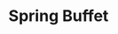 ---
layout: place
title: "Spring Buffet"
permalink: /new-york/ithaca/spring-buffet.html
stateAbbr: NY
stateName: New York
cityName: Ithaca
seo:
  name: "Spring Buffet"
  type: Restaurant
  links: null
description: "Looking for sushi in Ithaca, New York? Check out Spring Buffet for a delightful Japanese dining experience. Enjoy a variety of sushi and other dishes in a we..."
place_id: ChIJd5TQDg6B0IkRtBMqZ4QOWyo
photos:
  - name: >-
      places/ChIJd5TQDg6B0IkRtBMqZ4QOWyo/photos/AeeoHcL6OAUS_2JJWtmGXobrtapmfrg8KaJydDEVeadBKG-ja3apONtSMrHGnyTgFRrLEuCyXm_j57p0gnGNz5bI3Qco4HBxf3pL2LK97W8fkNxlcIIi3_tlG2t-fGiUuS2nzhcBmSC7QgdR-8LagjLYRedPYdAvQ5GP4qlyrncytI9bBfv0XPiMYVbVDBwsJIN5UVIfZWO-fBbI7VUlPxG2Q9Bf9M58Gwv_B-M4Y_gA7itkp6wGvynUgr8bteEWC600IW36p-H1MZyQ8NQKOp7ar7S_fFmmGkLtCYB61fG_rYNlD0bMZvaEVO5gn1Cq27IkH0R25171F4WlqZvn2CPWaEZxp8xMpsC_DoL2L5YllwTyAp5i9B8AdbUvDxBs7PPL8j0GCE6zEL3tG1A6dZhKhVR_FJQyTfrZMMBo1sxhMqaKrVwW2_HwXZCCtFo3dP5Y
    widthPx: 4064
    heightPx: 3056
    authorAttributions:
      - displayName: Jesse Bush
        uri: https://maps.google.com/maps/contrib/116589192142377225227
        photoUri: >-
          https://lh3.googleusercontent.com/a-/ALV-UjVWSs9m2HQiWFtDTDGVb7_SEV4mXID6-aN7LXkK3p9JhzAtBJkMdQ=s100-p-k-no-mo
    flagContentUri: >-
      https://www.google.com/local/imagery/report/?cb_client=maps_api_places.places_api&image_key=!1e10!2sCIABIhADycKzCRwc5mfWJJYAAfBU&hl=en-US
    googleMapsUri: >-
      https://www.google.com/maps/place//data=!3m4!1e2!3m2!1sCIABIhADycKzCRwc5mfWJJYAAfBU!2e10!4m2!3m1!1s0x89d0810e0ed09477:0x2a5b0e84672a13b4
  - name: >-
      places/ChIJd5TQDg6B0IkRtBMqZ4QOWyo/photos/AeeoHcLeuGasU9aYi3KHGvVOlLPp_fAEC4H0O9U_Ly1qGRlPs1plxX_JwBswwQoASXynOnRHsBJwLEQuBECZjcMRxCUehRuXpofoWKvTIybJJLDs1DO74JwQKK7E9eZ3go7J9zcQcyIMOM7bkhwBO1FEYmvLJw-5VrVws3kJplSw1nW1au6bXD74YbBG3MAKanF1DTHZB2CL_Gq2_y2rmLH6aTzMPfgzK2W1EoyLDc-ONOPl3VYwrRxPqyQ0mpDQOUaM7oxyVYpieaSgRprN9IidMWmyIgWhL2dzTWDpjpAlafFmaBot4uhGtpVArcBFE2PYY96OZhOiQFmvXCviZSdHWzohW4L4oFuw4deGz2O3n8C8bzgn99HWwocgl-3hP49bO5rj1ftKvPUuK_1bwBsMYBQGW0Xhu8BE9NBfdGJr0NpVQZLYpzSc44ySr9e8og
    widthPx: 4064
    heightPx: 3056
    authorAttributions:
      - displayName: Jesse Bush
        uri: https://maps.google.com/maps/contrib/116589192142377225227
        photoUri: >-
          https://lh3.googleusercontent.com/a-/ALV-UjVWSs9m2HQiWFtDTDGVb7_SEV4mXID6-aN7LXkK3p9JhzAtBJkMdQ=s100-p-k-no-mo
    flagContentUri: >-
      https://www.google.com/local/imagery/report/?cb_client=maps_api_places.places_api&image_key=!1e10!2sCIABIhADyc5UghZaK2fWI_QABPZX&hl=en-US
    googleMapsUri: >-
      https://www.google.com/maps/place//data=!3m4!1e2!3m2!1sCIABIhADyc5UghZaK2fWI_QABPZX!2e10!4m2!3m1!1s0x89d0810e0ed09477:0x2a5b0e84672a13b4
  - name: >-
      places/ChIJd5TQDg6B0IkRtBMqZ4QOWyo/photos/AeeoHcKt4gJUhfIBitQ_weYRHNJj0okkz89TuS-djojBQe2NhoCDA_CDJGQye6KxVeAaTKiotVaGEWRuS3cX9vZPmcmYoyQ73sduANwDl9KnuIaehYIA2WsMgnpA7eP5uWpjPQVjrJtXM8nXZi9Xc1gd9qS4zgp1zRVwTiI1Q1RDzQC62KdzLCOZy3FAMl4f4gDfRPGXx_7C6cWFTDdeXowu7jIYshIQU-GVShHGUhIUyrTEfazd6lGW64np_Ks1GebMN5h2E6MLAX79uyB-TXKVPGiOzDvL2GBhgN7SvhY8kwdZ2FO0hhSPqJmKo-9x4Nv_rrlk1DzmaF6sFFLxqPEvMbYF-34WYbmtXeoLIUFmJ24JREApwylayqctnDRa5uJQKl9hIZBiHXXamnKESL2OWzj9RazXHKyVjzJuPjglL6OLTj4
    widthPx: 4032
    heightPx: 3024
    authorAttributions:
      - displayName: Q C
        uri: https://maps.google.com/maps/contrib/116361484272421260671
        photoUri: >-
          https://lh3.googleusercontent.com/a-/ALV-UjULJsba1kVNUdfP1dNgAqeou4RMOQ2vGrDNUFSCmPQ5Y6KPoCiKDA=s100-p-k-no-mo
    flagContentUri: >-
      https://www.google.com/local/imagery/report/?cb_client=maps_api_places.places_api&image_key=!1e10!2sCIHM0ogKEICAgICEgfrRqwE&hl=en-US
    googleMapsUri: >-
      https://www.google.com/maps/place//data=!3m4!1e2!3m2!1sCIHM0ogKEICAgICEgfrRqwE!2e10!4m2!3m1!1s0x89d0810e0ed09477:0x2a5b0e84672a13b4
  - name: >-
      places/ChIJd5TQDg6B0IkRtBMqZ4QOWyo/photos/AeeoHcIQLttqy7PYr7NSD_aivD2BnVrMQPL5XpCg7VK5cc3GZYoiWiQMvN04EzUS7AEJPPl6JGDYFHtXo9rfZAaH_LDKTQMercMNNSonZ6WtZqn37rR-SipDklk1RCp2GXpf0bAEKNkKn8fUE4UCTtvVHV5vVQvE6p2sOl85aK0CbVEe1Dow83sVisFQkK2yfoUN0Mpbn67rHIEzjrst1nUL4I8PiFjc0mEt3l9nJl7PYpOt0kaKLhaZnVJHPHtJ43I1PA0Ikr6D0h6YXk0yG4N-5zUwbNmgG_P0KgnaC-E8Wc7lZ_xgM_lkRWnL_PEIAsqXkULDhgXYZuTeu1A2JWCjug-h1NwvM4RA6TxFwHtlusl8cbyIlI7SyOw_WktzPDRsyasNduiuuonQQG-P0oQaMnP33k3zr4wISoA_AaGoAhk
    widthPx: 3024
    heightPx: 4032
    authorAttributions:
      - displayName: Alyssa
        uri: https://maps.google.com/maps/contrib/113243105664440670005
        photoUri: >-
          https://lh3.googleusercontent.com/a/ACg8ocKs4kLVaBpuvbvGsHx2pFlmmVLjfHrKtyBZaMzFtuS3JISZgw=s100-p-k-no-mo
    flagContentUri: >-
      https://www.google.com/local/imagery/report/?cb_client=maps_api_places.places_api&image_key=!1e10!2sCIHM0ogKEICAgIC3goy0RQ&hl=en-US
    googleMapsUri: >-
      https://www.google.com/maps/place//data=!3m4!1e2!3m2!1sCIHM0ogKEICAgIC3goy0RQ!2e10!4m2!3m1!1s0x89d0810e0ed09477:0x2a5b0e84672a13b4
  - name: >-
      places/ChIJd5TQDg6B0IkRtBMqZ4QOWyo/photos/AeeoHcL2IUugEfGbF_TZv4ukW54_IRNJinV_f36EnM9OSNSybo7GPV3Xl5puu7GS1vcIxvwMuMNyQoQf_gRyW2LX05GBsoGTE1wmv4ym7jUejvEqsePPe8RaCYvHj28eRhxQiAd4dLXKwzkU9nd-llQ4zVY3iThbtgUhJAw_nSaie_Z00wf1TrWDeqz1wI7Oxm8QuBT29ts88Cbp5GZVUqMsGIAeQM8EPDRe9Ey2fzOH1tTBJ_W4_YbG9IVe4LB78U-6yYeJFqFuJyZgsnydL5tbms9IpbvL0js-pj3uthwA0i4JyoI8qZ-rEhoUyKZYiaw_H0jSpLRIB5XkRXJabRjpPALf3BDOY181hEFmdKvulXE8lkKBLwOB5DR5m4XqT2oNgN9nW-4zYvs6ACQT-pdC-8e8jqXT65Uz30QyBS2RZhVCRQ
    widthPx: 3000
    heightPx: 4000
    authorAttributions:
      - displayName: John Torma
        uri: https://maps.google.com/maps/contrib/114011303011101897005
        photoUri: >-
          https://lh3.googleusercontent.com/a-/ALV-UjUdNgYELN3NL1Gg0sT6FC7R7Hfhrut-YWA6hXJ1QlElhcrLsHYHeQ=s100-p-k-no-mo
    flagContentUri: >-
      https://www.google.com/local/imagery/report/?cb_client=maps_api_places.places_api&image_key=!1e10!2sCIHM0ogKEICAgICB3IDoQA&hl=en-US
    googleMapsUri: >-
      https://www.google.com/maps/place//data=!3m4!1e2!3m2!1sCIHM0ogKEICAgICB3IDoQA!2e10!4m2!3m1!1s0x89d0810e0ed09477:0x2a5b0e84672a13b4
  - name: >-
      places/ChIJd5TQDg6B0IkRtBMqZ4QOWyo/photos/AeeoHcL4SUm0KwDq58pkVLrQXHQXqqBAA5zbb48uY9ZfCc19GUVyFvO48OzHnvcs8VROjo07W5DI8mEazgiV3Q72GrxbCmGPDq1S_-2zqIqCUlO8xsCAzppRy6JmV711K99xTH0iwEwSXAmILz1sToh509E3kwWTEY52y4OR3L0O4tfo5m-jnPW2T-r_YVeUwZOIVF89ZmUpLwruYO4IjA78AWCs5-eLDlOt5EUzhwERy560CGELmBOM8zbhxUmroh_2HLJDFNGv8OdAmR_zXHotg-8IgsLuvZbSGmsVt3QsAxr3YkjipLUsnY_nYh0lDJRyfPWc9rdFdF2j2jk10hQdWa9MSmPYmUcv_zrKbFn1N5JdrFGtnQaspO-_BkCp8OjwfE9NZSlJ3uQ6Z_PmaW07WcLlrf89qPBgeW3IQZg692i_jA
    widthPx: 4032
    heightPx: 2268
    authorAttributions:
      - displayName: Jesse Bush
        uri: https://maps.google.com/maps/contrib/116589192142377225227
        photoUri: >-
          https://lh3.googleusercontent.com/a-/ALV-UjVWSs9m2HQiWFtDTDGVb7_SEV4mXID6-aN7LXkK3p9JhzAtBJkMdQ=s100-p-k-no-mo
    flagContentUri: >-
      https://www.google.com/local/imagery/report/?cb_client=maps_api_places.places_api&image_key=!1e10!2sCIHM0ogKEICAgICR0MHFMw&hl=en-US
    googleMapsUri: >-
      https://www.google.com/maps/place//data=!3m4!1e2!3m2!1sCIHM0ogKEICAgICR0MHFMw!2e10!4m2!3m1!1s0x89d0810e0ed09477:0x2a5b0e84672a13b4
  - name: >-
      places/ChIJd5TQDg6B0IkRtBMqZ4QOWyo/photos/AeeoHcJnm7a_Li-IEwjC0ftbomPoH_WxOmzv-wwavruhDMSF64_WIOvuLnjZfr7G7Y5CF29-vAwXwAjB-TxM-tqc2yd7WneJZzFuQBjId6ZS7XytZYVmCh1uyPkY0UdIF9vDpXeeH6Ta1fRqv9YLTGEu7JPKn-aJC0wz5DAD7zU6TDnGen_48JB7Rrs1jPdP2rdVwxkE_hkeblFOm4Dnx1w6JfGjcJ_loz4BemkEIV2qVTW03GT8oxc6AaPpxGY7Xj8wULMlfDotmC6aVMd2gkk7c75ZpqOiDLIp2l1j9SzucyTBDci6dTspbXzEbKMpwWx_Bm43GwAt5RQ_CBeVvMIVfsq3Drf3oAkX1F2DjGB6fBmeJ7BweJjTKWSFZD-Jf1_HBk45ofOjabtCtlA81bAK0Ugg_InExnThA0CaDcvA27nOI-jQ
    widthPx: 2880
    heightPx: 2160
    authorAttributions:
      - displayName: Ivaylo Kudinov
        uri: https://maps.google.com/maps/contrib/101236092263469538545
        photoUri: >-
          https://lh3.googleusercontent.com/a-/ALV-UjU_hmVR4HpNJU-94zQfvRVoTQD5EyJ2Nu2zuhlfhepJfAyxEw1o=s100-p-k-no-mo
    flagContentUri: >-
      https://www.google.com/local/imagery/report/?cb_client=maps_api_places.places_api&image_key=!1e10!2sCIHM0ogKEICAgICknYWonwE&hl=en-US
    googleMapsUri: >-
      https://www.google.com/maps/place//data=!3m4!1e2!3m2!1sCIHM0ogKEICAgICknYWonwE!2e10!4m2!3m1!1s0x89d0810e0ed09477:0x2a5b0e84672a13b4
  - name: >-
      places/ChIJd5TQDg6B0IkRtBMqZ4QOWyo/photos/AeeoHcJFLwxgmssvj0dyLNgVC5eJNnpME9wUNREt8eAiWLzewSsHNas3tqlJJI3DjBYd1OZVyXxmBI-K1iN1_RLUFi7nMgzcdJKjp7dzX73Lu-Wo85rKLHGu7A1ih__yS6nZvrm_1WN9bp-vIScHz9D7xtmGXld5uH0qEmNEFFl2YBt-qcnqileuTanxzm57p5-j1dZlqbENw3oVc3vKSPsQoYlZ17VwBxRG2lEt6qj2aAeExWnHF972QwsqAr53ExAjTsDmIPT0D_pGcwGhcjzZF_778SZwJW5Xi5Q7iAAOHQXYg4rMoWf841yKTBwWn1x86zaKbsNEkeBeK6r5KpjzwdTjlwwEjGhQXeB07LQ2bD_VQKk8xW-FxVzvEa1iTzHHzx4W-sb_kZ3MaDmakEkQdB8K9nSTVky67vUlBvMcrx-xe7Mb
    widthPx: 2448
    heightPx: 3264
    authorAttributions:
      - displayName: Career Killer Audits
        uri: https://maps.google.com/maps/contrib/108132168307235186700
        photoUri: >-
          https://lh3.googleusercontent.com/a/ACg8ocKYGAaM61WREPYL_3GmJ-i-zuxSIDNPZQlHZ64COPOqiCq6lw=s100-p-k-no-mo
    flagContentUri: >-
      https://www.google.com/local/imagery/report/?cb_client=maps_api_places.places_api&image_key=!1e10!2sCIHM0ogKEICAgID8jcPLzQE&hl=en-US
    googleMapsUri: >-
      https://www.google.com/maps/place//data=!3m4!1e2!3m2!1sCIHM0ogKEICAgID8jcPLzQE!2e10!4m2!3m1!1s0x89d0810e0ed09477:0x2a5b0e84672a13b4
  - name: >-
      places/ChIJd5TQDg6B0IkRtBMqZ4QOWyo/photos/AeeoHcJufGk2r0IgwpDoKtihiKIhoMhHk8j3gS5xOzZk9wC5qCCIsnReqR9tfx4x7m2Px61fgVOTYcowZ7XnxzOWwyjS8zIDy7q_AyM6vJK9QRT5RaI8jy7X6Yodg5EnoQxMEkTOYSzhuTq4-Bi2hHaPkBS2NYleyvs0yqJWoyYBtU2hltJ10b0aPvIgjclCGYgz36OGFYKuYdkQg5PwzEVwmBBcJyTHmxGcr9Jfn0VjQ8wu5y4Z8EkmD8iuVwxJnZqq6lcyPKaLbyZZ2wREth3OU2jm2skiR-hjAaUvrxcJGuhY2yqO2plteyglqhZy1g_A9zm0beQZDtAPvFw3MseCI9UOKknAkeCHEz0NAIH9QRvbuXekQpofYCoKsRcyeGNLFULt2xu0BhgIDdF1txfZ2B1-ywPqzfLC7ydlDrPvsuOWPJc
    widthPx: 3120
    heightPx: 4160
    authorAttributions:
      - displayName: Yozelin Feliziana R Caztillo
        uri: https://maps.google.com/maps/contrib/117094919022382912709
        photoUri: >-
          https://lh3.googleusercontent.com/a/ACg8ocIPF2r8Ddhaei8bo2owX2LAPIFDG5ZAe3dBLkXuqnXN-mbWng=s100-p-k-no-mo
    flagContentUri: >-
      https://www.google.com/local/imagery/report/?cb_client=maps_api_places.places_api&image_key=!1e10!2sCIHM0ogKEICAgID4rK_y6QE&hl=en-US
    googleMapsUri: >-
      https://www.google.com/maps/place//data=!3m4!1e2!3m2!1sCIHM0ogKEICAgID4rK_y6QE!2e10!4m2!3m1!1s0x89d0810e0ed09477:0x2a5b0e84672a13b4
  - name: >-
      places/ChIJd5TQDg6B0IkRtBMqZ4QOWyo/photos/AeeoHcKFUYbCJrBCb1ypsKoWqklHtJJEbfrOPkpW0sQV86wREEMVbJr6ciNKD0W0u2FBJ6GHcKNToG8f8xuXiY8-MWUUt0tAnvTbbpiZ0k8urdnnOWwurCo3vzmra9FoHJGZ57MtwxPlGWdzlcoiWQPt8xOuZN_SxTv34Jlu0-NdxobLZ8XN5EMD5e6wqPfulnYU5A6LejBiTxo5Au63oaEo3OdSvw3aRrwnKzG_IP_bX0SK9ICGgbijT80sfz47M_2RGcdsqBQKixoYAZFvY8KjWosw9Ez6Whdig9CxWidBpDpC96PoaTCasUyjy5DlGcd7FmyrRfni27f0s0zcokG2YkIfIhg7OtTIMqOb-ryRnGGR5bl57LLWuCoaRyBb-_g7dD23lw6Wg61UevmE9NS2ZUnm_n_rdeIw2GJfoRPL7e3oOgZE
    widthPx: 2448
    heightPx: 3264
    authorAttributions:
      - displayName: Jenny Wu
        uri: https://maps.google.com/maps/contrib/105234740653024726951
        photoUri: >-
          https://lh3.googleusercontent.com/a-/ALV-UjVKYx7ZI9VmpZzuom_Qn8v5IorUDw80Dia8b9-gQep2muHTwi4y=s100-p-k-no-mo
    flagContentUri: >-
      https://www.google.com/local/imagery/report/?cb_client=maps_api_places.places_api&image_key=!1e10!2sCIHM0ogKEICAgID45sDA_gE&hl=en-US
    googleMapsUri: >-
      https://www.google.com/maps/place//data=!3m4!1e2!3m2!1sCIHM0ogKEICAgID45sDA_gE!2e10!4m2!3m1!1s0x89d0810e0ed09477:0x2a5b0e84672a13b4
address: 106 Fairgrounds Memorial Pkwy, Ithaca, NY 14850, USA
street: 106 Fairgrounds Memorial Pkwy
city: Ithaca
state: NY
zip: '14850'
country: USA
neighborhood: null
latitude: '42.430813'
longitude: '-76.512031'
accessibility_options:
  wheelchairAccessibleParking: true
  wheelchairAccessibleEntrance: true
  wheelchairAccessibleRestroom: true
  wheelchairAccessibleSeating: true
business_status: OPERATIONAL
name: Spring Buffet
google_maps_links:
  directionsUri: >-
    https://www.google.com/maps/dir//''/data=!4m7!4m6!1m1!4e2!1m2!1m1!1s0x89d0810e0ed09477:0x2a5b0e84672a13b4!3e0
  placeUri: https://maps.google.com/?cid=3052049134302925748
  writeAReviewUri: >-
    https://www.google.com/maps/place//data=!4m3!3m2!1s0x89d0810e0ed09477:0x2a5b0e84672a13b4!12e1
  reviewsUri: >-
    https://www.google.com/maps/place//data=!4m4!3m3!1s0x89d0810e0ed09477:0x2a5b0e84672a13b4!9m1!1b1
  photosUri: >-
    https://www.google.com/maps/place//data=!4m3!3m2!1s0x89d0810e0ed09477:0x2a5b0e84672a13b4!10e5
primary_type: Chinese Restaurant
opening_hours:
  regular: null
  current: null
secondary_opening_hours:
  regular:
    weekdayDescriptions: null
    type: null
  current:
    weekdayDescriptions: null
    type: null
phone: null
price_level: null
price_range: null
rating: null
rating_count: 0
website: null
reviews: null
parking_options: null
payment_options: null
allow_dogs: null
curbside_pickup: null
delivery: null
dine_in: null
good_for_children: null
good_for_groups: null
good_for_sports: null
live_music: null
menu_for_children: null
outdoor_seating: null
reservable: null
restroom: null
serves_beer: null
serves_breakfast: null
serves_brunch: null
serves_cocktails: null
serves_coffee: null
serves_dinner: null
serves_dessert: null
serves_lunch: null
serves_vegetarian_food: null
serves_wine: null
takeout: null
summary: null

---